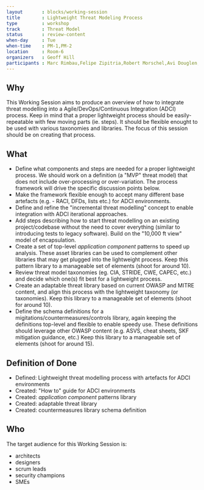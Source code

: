 ```yaml
---
layout       : blocks/working-session
title        : Lightweight Threat Modeling Process
type         : workshop
track        : Threat Model
status       : review-content
when-day     : Tue
when-time    : PM-1,PM-2
location     : Room-6
organizers   : Geoff Hill
participants : Marc Rimbau,Felipe Zipitria,Robert Morschel,Avi Douglen,Stephen de Vries,Irene Michlin
---
```


## Why

This Working Session aims to produce an overview of how to integrate threat modelling into a Agile/DevOps/Continuous Integration (ADCI) process. Keep in mind that a proper lightweight process should be easily-repeatable with few moving parts (ie. steps). It should be flexible enought to be used with various taxonomies and libraries.  The focus of this session should be on creating that process.


## What 

- Define what components and steps are needed for a proper lightweight process. We should work on a definition (a "MVP" threat model) that does not include over-processing or over-variation. The process framework will drive the specific discussion points below.
- Make the framework flexible enough to accept many different base artefacts (e.g. - RACI, DFDs, lists etc.) for ADCI environments.
- Define and refine the "incremental threat modelling" concept to enable integration with ADCI iterational approaches.
- Add steps describing how to start threat modelling on an existing project/codebase without the need to cover everything (similar to introducing tests to legacy software). Build on the "10,000 ft view" model of encapsulation.
- Create a set of top-level *application component* patterns to speed up analysis. These asset libraries can be used to complement other libraries that may get plugged into the lightweight process. Keep this pattern library to a manageable set of elements  (shoot for around 10).
- Review threat model taxonomies (eg. CIA, STRIDE, CWE, CAPEC, etc.) and decide which one(s) fit best for a lightweight process.
- Create an adaptable threat library based on current OWASP and MITRE content, and align this process with the lightweight taxonomy (or taxonomies). Keep this library to a manageable set of elements (shoot for around 10).
- Define the schema definitions for a migitations/countermeasures/controls library, again keeping the definitions top-level and flexible to enable speedy use. These definitions should leverage other OWASP content (e.g. ASVS, cheat sheets, SKF mitigation guidance, etc.) Keep this library to a manageable set of elements (shoot for around 15).

## Definition of Done

- Defined: Lightweight threat modelling process with artefacts for ADCI environments
- Created: "How to" guide for ADCI environments
- Created: *application component* patterns library
- Created: adaptable threat library
- Created: countermeasures library schema definition

## Who

The target audience for this Working Session is:
- architects
- designers
- scrum leads
- security champions
- SMEs

